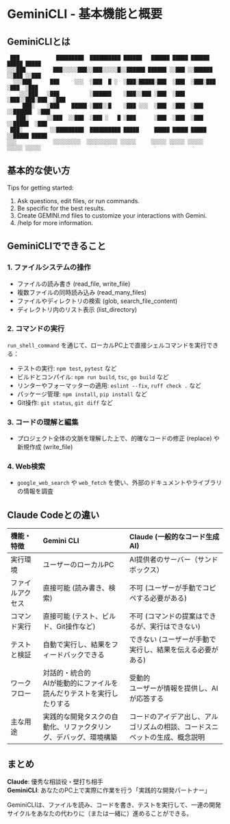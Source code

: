 # GeminiCLI - 基本機能と概要

## GeminiCLIとは

```
 ███            █████████  ██████████ ██████   ██████ █████ ██████   █████ █████
░░░███         ███░░░░░███░░███░░░░░█░░██████ ██████ ░░███ ░░██████ ░░███ ░░███
  ░░░███      ███     ░░░  ░███  █ ░  ░███░█████░███  ░███  ░███░███ ░███  ░███
    ░░░███   ░███          ░██████    ░███░░███ ░███  ░███  ░███░░███░███  ░███
     ███░    ░███    █████ ░███░░█    ░███ ░░░  ░███  ░███  ░███ ░░██████  ░███
   ███░      ░░███  ░░███  ░███ ░   █ ░███      ░███  ░███  ░███  ░░█████  ░███
 ███░         ░░█████████  ██████████ █████     █████ █████ █████  ░░█████ █████
░░░            ░░░░░░░░░  ░░░░░░░░░░ ░░░░░     ░░░░░ ░░░░░ ░░░░░    ░░░░░ ░░░░░
```

## 基本的な使い方

Tips for getting started:
1. Ask questions, edit files, or run commands.
2. Be specific for the best results.
3. Create GEMINI.md files to customize your interactions with Gemini.
4. /help for more information.

## GeminiCLIでできること

### 1. ファイルシステムの操作
- ファイルの読み書き (read_file, write_file)
- 複数ファイルの同時読み込み (read_many_files)
- ファイルやディレクトリの検索 (glob, search_file_content)
- ディレクトリ内のリスト表示 (list_directory)

### 2. コマンドの実行
`run_shell_command` を通じて、ローカルPC上で直接シェルコマンドを実行できる：
- テストの実行: `npm test`, `pytest` など
- ビルドとコンパイル: `npm run build`, `tsc`, `go build` など
- リンターやフォーマッターの適用: `eslint --fix`, `ruff check .` など
- パッケージ管理: `npm install`, `pip install` など
- Git操作: `git status`, `git diff` など

### 3. コードの理解と編集
- プロジェクト全体の文脈を理解した上で、的確なコードの修正 (replace) や新規作成 (write_file)

### 4. Web検索
- `google_web_search` や `web_fetch` を使い、外部のドキュメントやライブラリの情報を調査

## Claude Codeとの違い

| 機能・特徴 | Gemini CLI | Claude (一般的なコード生成AI) |
|:---|:---|:---|
| 実行環境 | ユーザーのローカルPC | AI提供者のサーバー（サンドボックス） |
| ファイルアクセス | 直接可能 (読み書き、検索) | 不可 (ユーザーが手動でコピペする必要がある) |
| コマンド実行 | 直接可能 (テスト、ビルド、Git操作など) | 不可 (コマンドの提案はできるが、実行はできない) |
| テストと検証 | 自動で実行し、結果をフィードバックできる | できない (ユーザーが手動で実行し、結果を伝える必要がある) |
| ワークフロー | 対話的・統合的<br>AIが能動的にファイルを読んだりテストを実行したりする | 受動的<br>ユーザーが情報を提供し、AIが応答する |
| 主な用途 | 実践的な開発タスクの自動化、リファクタリング、デバッグ、環境構築 | コードのアイデア出し、アルゴリズムの相談、コードスニペットの生成、概念説明 |

## まとめ

**Claude**: 優秀な相談役・壁打ち相手  
**GeminiCLI**: あなたのPC上で実際に作業を行う「実践的な開発パートナー」

GeminiCLIは、ファイルを読み、コードを書き、テストを実行して、一連の開発サイクルをあなたの代わりに（または一緒に）進めることができる。 